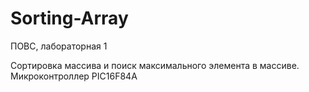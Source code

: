 # Sorting-Array
ПОВС, лабораторная 1

Сортировка массива и поиск максимального элемента в массиве. Микроконтроллер PIC16F84A
